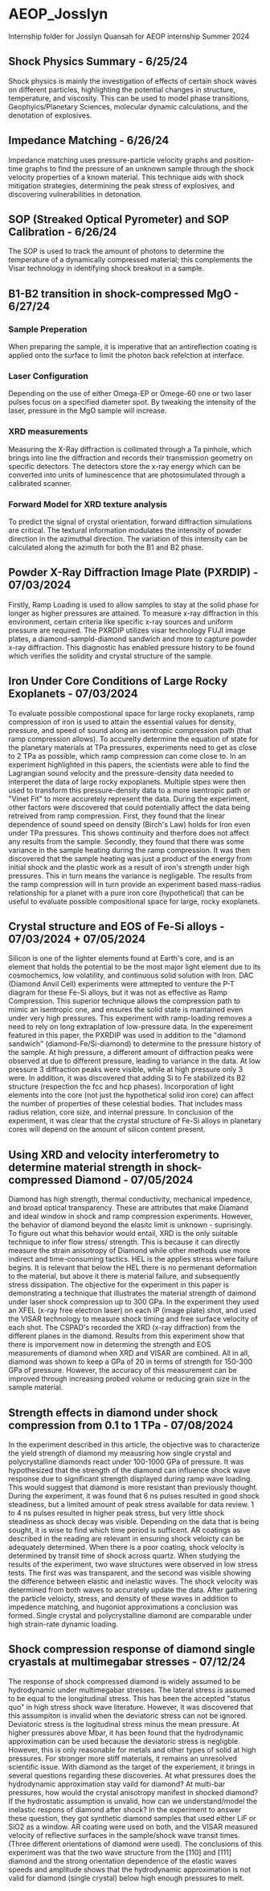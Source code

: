 # AEOP_Josslyn
Internship folder for Josslyn Quansah for AEOP internship Summer 2024
##  Shock Physics Summary - 6/25/24
  
Shock physics is mainly the investigation of effects of certain shock waves on different particles, highlighting the potential changes in structure, temperature, and viscosity. This can be used to model phase transitions, Geophyics/Planetary Sciences, molecular dynamic calculations, and the denotation of explosives. 

## Impedance Matching - 6/26/24
  
Impedance matching uses pressure-particle velocity graphs and position-time graphs to find the pressure of an unknown sample through the shock velocity properties of a known material. This technique aids with shock mitigation strategies, determining the peak stress of explosives, and discovering vulnerabilities in detonation.

## SOP (Streaked Optical Pyrometer) and SOP Calibration - 6/26/24
  
The SOP is used to track the amount of photons to determine the temperature of a dynamically compressed material; this complements the Visar technology in identifying shock breakout in a sample. 

## B1-B2 transition in shock-compressed MgO - 6/27/24

### Sample Preperation 
  
When preparing the sample, it is imperative that an antireflection coating is applied onto the surface to limit the photon back refelction at interface. 

### Laser Configuration
  
Depending on the use of either Omega-EP or Omege-60 one or two laser pulses focus on a specified diameter spot. By tweaking the intensity of the laser, pressure in the MgO sample will increase. 

### XRD measurements
  
Measuring the X-Ray diffraction is collimated through a Ta pinhole, which brings into line the diffraction and records their transmission geometry on specific detectors. The detectors store the x-ray energy which can be converted into units of luminescence that are photosimulated through a calibrated scanner. 

### Forward Model for XRD texture analysis
  
To predict the signal of crystal orientation, forward diffraction simulations are critical. The textural information modulates the intensity of powder direction in the azimuthal direction. The variation of this intensity can be calculated along the azimuth for both the B1 and B2 phase. 

## Powder X-Ray Diffraction Image Plate (PXRDIP) - 07/03/2024

Firstly, Ramp Loading is used to allow samples to stay at the solid phase for longer as higher pressures are attained. To measure x-ray diffraction in this environment, certain criteria like specific x-ray sources and uniform pressure are required. The PXRDIP utilizes visar technology FUJI image plates, a diamond-sampld-diamond sandwich and more to capture powder x-ray diffraction. This diagnostic has enabled pressure history to be found which verifies the solidity and crystal structure of the sample. 

## Iron Under Core Conditions of Large Rocky Exoplanets - 07/03/2024

To evaluate possible compostional space for large rocky exoplanets, ramp compression of iron is used to attain the essential values for density, pressure, and speed of sound along an isentropic compression path (that ramp compression allows). To accurelty determine the equation of state for the planetary materials at TPa pressures, experiments need to get as close to 2 TPa as possible, which ramp compression can come close to. In an experiment highlighted in this papers, the scientists were able to find the Lagrangian sound velocity and the pressure-density data needed to interperet the data of large rocky expoplanets. Multiple stpes were then used to transform this pressure-density data to a more isentropic path or "Vinet Fit" to more accuretely represent the data. During the experiment, other factors were discovered that could potentially affect the data being retreived from ramp compression. First, they found that the linear dependence of sound speed on density (Birch's Law) holds for Iron even under TPa pressures. This shows continuity and therfore does not affect any results from the sample. Secondly, they found that there was some variance in the sample heating during the ramp compression. It was then discovered that the sample heating was just a product of the energy from initial shock and the plastic work as a result of iron's strength under high pressures. This in turn means the variance is negligable. The results from the ramp compression will in turn provide an experiment based mass-radius relationship for a planet with a pure iron core (hypothetical) that can be useful to evaluate possible compositional space for large, rocky exoplanets.

## Crystal structure and EOS of Fe-Si alloys - 07/03/2024 + 07/05/2024

Silicon is one of the lighter elements found at Earth's core, and is an element that holds the potential to be the most major light element due to its cosmochemics, low volatility, and continuous solid solution with Iron. DAC (Diamond Anvil Cell) experiments were attmepted to venture the P-T diagram for these Fe-Si alloys, but it was not as effective as Ramp Compression. This superior technique allows the compression path to mimic an isentropic one, and ensures the solid state is mantained even under very high pressures. This experiment with ramp-loading removes a need to rely on long extraplation of low-pressure data. In the expereiment featured in this paper, the PXRDIP was used in addition to the "diamond sandwich" (diamond-Fe/Si-diamond) to determine to the pressure history of the sample. At high pressure, a different amount of diffraction peaks were observed at due to different pressure, leading to variance in the data. At low pressure 3 diffraction peaks were visible, while at high pressure only 3 were. In addition, it was discovered that adding Si to Fe stabilized its B2 structure (respection the fcc and hcp phases). 
Incorporation of light elements into the core (not just the hypothetical solid iron core) can affect the number of properties of these celestial bodies. That includes mass radius relation, core size, and internal pressure. In conclusion of the experiment, it was clear that the crystal structure of Fe-Si alloys in planetary cores will depend on the amount of silicon content present. 

## Using XRD and velocity interferometry to determine material strength in shock-compressed Diamond - 07/05/2024

Diamond has high strength, thermal conductivity, mechanical impedence, and broad optical transparency. These are attributes that make Diamand and ideal window in shock and ramp compression experiments. However, the behavior of diamond beyond the elasitc limit is unknown - suprisingly. To figure out what this behavior would entail, XRD is the only suitable technique to infer flow stress/ strength. This is because it can directly measure the strain anisotropy of Diamond while other methods use more indirect and time-consuming tactics. HEL is the applies stress where failure begins. It is relevant that below the HEL there is no permenant deformation to the material, but above it there is material failure, and subsequently stress dissipation. The objective for the experiment in this paper is demonstrating a technique that illustrates the material strength of daimond under laser shock compression up to 300 GPa. In the experiment they used an XFEL (x-ray free electron laser) on each IP (image plate) shot, and used the VISAR technology to measure shock timing and free surface velocity of each shot. The CSPAD's recorded the XRD (x-ray diffraction) from the different planes in the diamond. Results from this experiment show that there is imporvement now in determing the strength and EOS measurements of diamond when XRD and VISAR are combined. All in all, diamond was shown to keep a GPa of 20 in terms of strength for 150-300 GPa of pressure. However, the accuracy of this measurement can be improved through increasing probed volume or reducing grain size in the sample material. 

## Strength effects in diamond under shock compression from 0.1 to 1 TPa - 07/08/2024

In the experiment described in this article, the objective was to characterize the yield strength of diamond my meausring how single crystal and polycrystalline diamonds react under 100-1000 GPa of pressure. It was hypothesized that the strength of the diamond can influence shock wave response due to significant strength displayed during ramp wave loading. This would suggest that diamond is more resistant than previously thought. During the experiment, it was found that 6 ns pulses resulted in good shock steadiness, but a limited amount of peak stress available for data review. 1 to 4 ns pulses resulted in higher peak stress, but very little shock steadiness as shock decay was visible. Depending on the data that is being sought, it is wise to find which time period is sufficent. AR coatings as described in the reading are relevant in ensuring shock veloicty can be adequately determined. When there is a poor coating, shock velocity is determined by transit time of shock across quartz. When studying the results of the experiment, two wave structures were observed in low stress tests. The first was was transparent, and the second was visible showing the difference between elastic and inelastic waves. The shock velocity was determined from both waves to accurately update the data. After gathering the particle veloicty, stress, and density of these waves in addition to impedence matching, and hugoniot approximations a conclusion was formed. Single crystal and polycrystalline diamond are comparable under high strain-rate dynamic loading. 

## Shock compression response of diamond single cryastals at multimegabar stresses - 07/12/24

The response of shock compressed diamond is widely assumed to be hydrodynamic under multimegabar stresses. The lateral stress is assumed to be equal to the longitudinal stress. This has been the accepted "status quo" in high stress shock wave literature. However, it was discovered that this assumpiton is invalid when the deviatoric stress can not be ignored. Deviatoric stress is the logitudinal stress minus the mean pressure. At higher pressures above Mbar, it has been found that the hydrodynamic approximation can be used because the deviatoric stress is negligble. However, this is only reasonable for metals and other types of solid at high pressures. For stronger more stiff materials, it remains an unresolved scientific issue. With diamond as the target of the experiement, it brings in several questions regarding these discoveries. At what pressures does the hydrodynamic approximation stay vaild for diamond? At multi-bar pressures, how would the crystal anisotropy manifest in shocked diamond? If the hydrostatic assumption is unvalid, how can we understand/model the inelastic respons of diamond after shock? In the experiment to answer these question, they got synthetic diamond samples that used either LiF or SiO2 as a window. AR coating were used on both, and the VISAR measured velocity of reflective surfaces in the sample/shock wave transit times. (Three different orientations of diamond were used). The conclusions of this experiment was that the two wave structure from the [110] and [111] diamond and the strong orientation dependence of the elastic waves speeds and amplitude shows that the hydrodynamic approximation is not valid for diamond (single crystal) below high enough pressures to melt.
